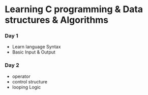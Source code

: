 # Learning C programming & Data structures & Algorithms

### Day 1

- Learn language Syntax
- Basic Input & Output

### Day 2

- operator
- control structure
- looping Logic
